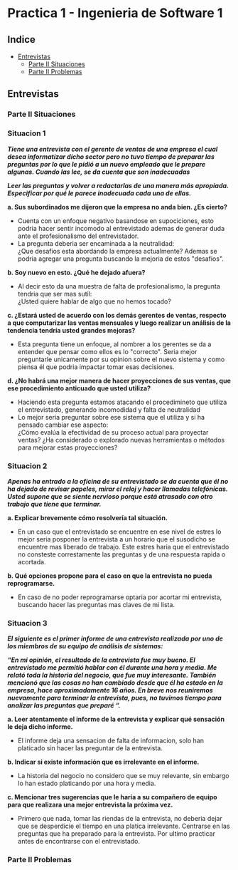 # Practica 1 - Ingenieria de Software 1

## Indice
- [Entrevistas](#entrevistas)
    - [Parte II Situaciones](#parte-ii-situaciones)
    - [Parte II Problemas](#parte-ii-problemas)


## Entrevistas
### Parte II Situaciones

### Situacion 1

***Tiene una entrevista con el gerente de ventas de una empresa el cual desea informatizar dicho sector pero no tuvo tiempo de preparar las preguntas por lo que le pidió a un nuevo empleado que le prepare algunas. Cuando las lee, se da cuenta que son inadecuadas***

***Leer las preguntas y volver a redactarlas de una manera más apropiada. Especificar por qué le parece inadecuada cada una de ellas.***

 **a. Sus subordinados me dijeron que la empresa no anda bien. ¿Es cierto?**

 - Cuenta con un enfoque negativo basandose en supociciones, esto podria hacer sentir incomodo al entrevistado ademas de generar duda ante el profesionalismo del entrevistador.
- La pregunta deberia ser encaminada a la neutralidad:  
¿Que desafios esta abordando la empresa actualmente?
  Ademas se podria agregar una pregunta buscando la mejoria de estos "desafios".

**b. Soy nuevo en esto. ¿Qué he dejado afuera?**  

-  Al decir esto da una muestra de falta de profesionalismo, la pregunta tendria que ser mas sutil:  
¿Usted quiere hablar de algo que no hemos tocado?

**c. ¿Estará usted de acuerdo con los demás gerentes de ventas, respecto a que computarizar las ventas mensuales y luego realizar un análisis de la tendencia tendría usted grandes mejoras?**

- Esta pregunta tiene un enfoque, al nombrer a los gerentes se da a entender que pensar como ellos es lo "correcto". Seria mejor preguntarle unicamente por su opinion sobre el nuevo sistema y como piensa él que podria impactar tomar esas decisiones.

**d. ¿No habrá una mejor manera de hacer proyecciones de sus ventas, que ese procedimiento anticuado que usted utiliza?**

- Haciendo esta pregunta estamos atacando el procedimineto que utiliza el entrevistado, generando incomodidad y falta de neutralidad
- Lo mejor seria preguntar sobre ese sistema que el utiliza y si ha pensado cambiar ese aspecto:  
¿Cómo evalúa la efectividad de su proceso actual para proyectar ventas? ¿Ha considerado o explorado nuevas herramientas o métodos para mejorar estas proyecciones?

### Situacion 2

***Apenas ha entrado a la oficina de su entrevistado se da cuenta que él no ha dejado de revisar papeles, mirar el reloj y hacer llamadas telefónicas. Usted supone que se siente nervioso porque está atrasado con otro trabajo que tiene que terminar.***

**a. Explicar brevemente cómo resolvería tal situación.**
- En un caso que el entrevistado se encuentre en ese nivel de estres lo mejor seria posponer la entrevista a un horario que el susodicho se encuentre mas liberado de trabajo. Este estres haria que el entrevistado no consteste correstamente las preguntas y de una respuesta rapida o acortada.

**b. Qué opciones propone para el caso en que la entrevista no pueda reprogramarse.**
- En caso de no poder reprogramarse optaria por acortar mi entrevista, buscando hacer las preguntas mas claves de mi lista.

### Situacion 3

***El siguiente es el primer informe de una entrevista realizada por uno de los miembros de su equipo de análisis de sistemas:***

***“En mi opinión, el resultado de la entrevista fue muy bueno. El entrevistado me permitió hablar con él durante una hora y media. Me relató toda la historia del negocio, que fue muy interesante. También mencionó que las cosas no han cambiado desde que él ha estado en la empresa, hace aproximadamente 16 años. En breve nos reuniremos nuevamente para terminar la entrevista, pues, no tuvimos tiempo para analizar las preguntas que preparé “.***

**a. Leer atentamente el informe de la entrevista y explicar qué sensación le deja dicho informe.**

- El informe deja una sensacion de falta de informacion, solo han platicado sin hacer las preguntar de la entrevista.

**b. Indicar si existe información que es irrelevante en el informe.**

- La historia del negocio no considero que se muy relevante, sin embargo lo han estado platicando por una hora y media.

**c. Mencionar tres sugerencias que le haría a su compañero de equipo para que realizara una mejor entrevista la próxima vez.**

- Primero que nada, tomar las riendas de la entrevista, no deberia dejar que se desperdicie el tiempo en una platica irrelevante. Centrarse en las preguntas que ha preparado para la entrevista. Por ultimo practicar antes de encontrarse con el entrevistado.

### Parte II Problemas